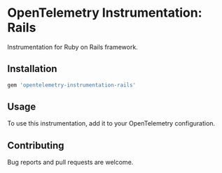 # OpenTelemetry Instrumentation: Rails

Instrumentation for Ruby on Rails framework.

## Installation

```ruby
gem 'opentelemetry-instrumentation-rails'
```

## Usage

To use this instrumentation, add it to your OpenTelemetry configuration.

## Contributing

Bug reports and pull requests are welcome.
